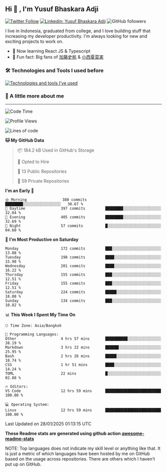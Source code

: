 ## Hi 👋 , I'm Yusuf Bhaskara Adji

[![Twitter Follow](https://img.shields.io/twitter/follow/frelein_asli?label=Follow)](https://twitter.com/intent/follow?screen_name=frelein_asli)
[![Linkedin: Yusuf Bhaskara Adji](https://img.shields.io/badge/-yusufadji-blue?style=flat-square&logo=Linkedin&logoColor=white&link=https://www.linkedin.com/in/yusuf-bhaskara-adji/)](https://www.linkedin.com/in/yusuf-bhaskara-adji/)
![GitHub followers](https://img.shields.io/github/followers/yusufadji?label=Follow&style=social)

I live in Indonesia, graduated from college, and I love building stuff that increasing my developer productivity. I'm always looking for new and exciting projects to work on.

- 🌱 Now learning React JS & Typescript
- 🐻 Fun fact: Big fans of [加藤史帆](https://www.instagram.com/katoshi.official/) & [小西夏菜実](https://www.instagram.com/konishi773_official/)

### 🛠️ Technologies and Tools I used before

[![Technologies and tools I've used](https://skillicons.dev/icons?i=html,css,js,ts,php,python,kotlin,tailwind,bootstrap,next,express,sequelize,mysql,prisma,firebase,vercel,vscode,androidstudio,bash,git,postman,figma,docker,linux&perline=12)](#)

### 🐣 A little more about me

---

<!--START_SECTION:waka-->
![Code Time](http://img.shields.io/badge/Code%20Time-1%2C278%20hrs%2036%20mins-blue)

![Profile Views](http://img.shields.io/badge/Profile%20Views-0-blue)

![Lines of code](https://img.shields.io/badge/From%20Hello%20World%20I%27ve%20Written-816.6%20thousand%20lines%20of%20code-blue)

**🐱 My GitHub Data** 

> 📦 184.2 kB Used in GitHub's Storage 
 > 
> 💼 Opted to Hire
 > 
> 📜 13 Public Repositories 
 > 
> 🔑 59 Private Repositories 
 > 
**I'm an Early 🐤** 

```text
🌞 Morning                380 commits         ████████░░░░░░░░░░░░░░░░░   30.67 % 
🌆 Daytime                397 commits         ████████░░░░░░░░░░░░░░░░░   32.04 % 
🌃 Evening                405 commits         ████████░░░░░░░░░░░░░░░░░   32.69 % 
🌙 Night                  57 commits          █░░░░░░░░░░░░░░░░░░░░░░░░   04.60 % 
```
📅 **I'm Most Productive on Saturday** 

```text
Monday                   172 commits         ███░░░░░░░░░░░░░░░░░░░░░░   13.88 % 
Tuesday                  198 commits         ████░░░░░░░░░░░░░░░░░░░░░   15.98 % 
Wednesday                201 commits         ████░░░░░░░░░░░░░░░░░░░░░   16.22 % 
Thursday                 155 commits         ███░░░░░░░░░░░░░░░░░░░░░░   12.51 % 
Friday                   155 commits         ███░░░░░░░░░░░░░░░░░░░░░░   12.51 % 
Saturday                 224 commits         █████░░░░░░░░░░░░░░░░░░░░   18.08 % 
Sunday                   134 commits         ███░░░░░░░░░░░░░░░░░░░░░░   10.82 % 
```


📊 **This Week I Spent My Time On** 

```text
🕑︎ Time Zone: Asia/Bangkok

💬 Programming Languages: 
Other                    4 hrs 57 mins       ██████████░░░░░░░░░░░░░░░   38.19 % 
Markdown                 3 hrs 22 mins       ██████░░░░░░░░░░░░░░░░░░░   25.95 % 
Bash                     2 hrs 26 mins       █████░░░░░░░░░░░░░░░░░░░░   18.74 % 
CSS                      1 hr 51 mins        ████░░░░░░░░░░░░░░░░░░░░░   14.24 % 
TOML                     22 mins             █░░░░░░░░░░░░░░░░░░░░░░░░   02.88 % 

🔥 Editors: 
VS Code                  12 hrs 59 mins      █████████████████████████   100.00 % 

💻 Operating System: 
Linux                    12 hrs 59 mins      █████████████████████████   100.00 % 
```


 Last Updated on 28/01/2025 01:13:15 UTC
<!--END_SECTION:waka-->

**These Readme stats are generated using github action [awesome-readme-stats](https://github.com/anmol098/waka-readme-stats)**

NOTE: Top languages does not indicate my skill level or anything like that. It is just a metric of which languages have been hosted by me on GitHub based on the usage across repositories. There are others which I haven't put up on GitHub.

